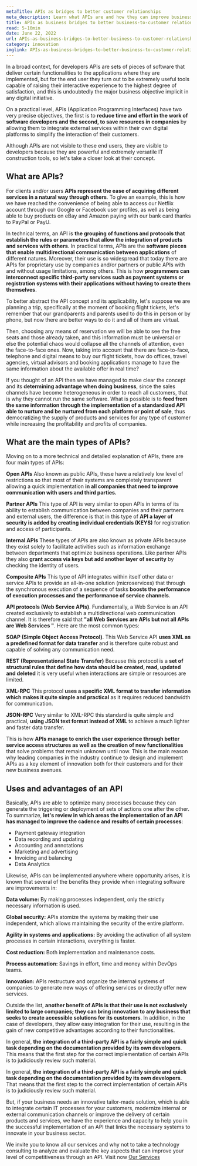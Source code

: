```yaml
---
metaTitle: APIs as bridges to better customer relationships
meta_description: Learn what APIs are and how they can improve business competitive advantages
title: APIs as business bridges to better business-to-customer relationships
read: 5-10min
date: June 22, 2022
url: APIs-as-business-bridges-to-better-business-to-customer-relationships
category: innovation
imglink: APIs-as-business-bridges-to-better-business-to-customer-relationships.jpg
---
```


In a broad context, for developers APIs are sets of pieces of software that deliver certain functionalities to the applications where they are implemented, but for the end user they turn out to be extremely useful tools capable of raising their interactive experience to the highest degree of satisfaction, and this is undoubtedly the major business objective implicit in any digital initiative.

On a practical level, APIs (Application Programming Interfaces) have two very precise objectives, the first is to **reduce time and effort in the work of software developers and the second, to save resources in companies** by allowing them to integrate external services within their own digital platforms to simplify the interaction of their customers.

Although APIs are not visible to these end users, they are visible to developers because they are powerful and extremely versatile IT construction tools, so let's take a closer look at their concept.

## What are APIs?

For clients and/or users **APIs represent the ease of acquiring different services in a natural way through others**. To give an example, this is how we have reached the convenience of being able to access our Netflix account through our Google or Facebook user profiles, as well as being able to buy products on eBay and Amazon paying with our bank card thanks to PayPal or PayU.

In technical terms, an API is **the grouping of functions and protocols that establish the rules or parameters that allow the integration of products and services with others**. In practical terms, APIs are the **software pieces that enable multidirectional communication between applications** of different natures.
Moreover, their use is so widespread that today there are APIs for proprietary use by companies and/or partners or public APIs with and without usage limitations, among others. This is how **programmers can interconnect specific third-party services such as payment systems or registration systems with their applications without having to create them themselves**.

To better abstract the API concept and its applicability, let's suppose we are planning a trip, specifically at the moment of booking flight tickets, let's remember that our grandparents and parents used to do this in person or by phone, but now there are better ways to do it and all of them are virtual.

Then, choosing any means of reservation we will be able to see the free seats and those already taken, and this information must be universal or else the potential chaos would collapse all the channels of attention, even the face-to-face ones.
Now, taking into account that there are face-to-face, telephone and digital means to buy our flight tickets, how do offices, travel agencies, virtual advisors and booking applications manage to have the same information about the available offer in real time?

If you thought of an API then we have managed to make clear the concept and its **determining advantage when doing business**, since the sales channels have become heterogeneous in order to reach all customers, that is why they cannot run the same software. What is possible is to **feed from the same information through the implementation of a standardized API able to nurture and be nurtured from each platform or point of sale**, thus democratizing the supply of products and services for any type of customer while increasing the profitability and profits of companies.

## What are the main types of APIs?

Moving on to a more technical and detailed explanation of APIs, there are four main types of APIs:

**Open APIs**
Also known as public APIs, these have a relatively low level of restrictions so that most of their systems are completely transparent allowing a quick implementation **in all companies that need to improve communication with users and third parties.**

**Partner APIs**
This type of API is very similar to open APIs in terms of its ability to establish communication between companies and their partners and external users, the difference is that in this type of **API a layer of security is added by creating individual credentials (KEYS)** for registration and access of participants.

**Internal APIs**
These types of APIs are also known as private APIs because they exist solely to facilitate activities such as information exchange between departments that optimize business operations. Like partner APIs they also **grant access via keys but add another layer of security** by checking the identity of users.

**Composite APIs**
This type of API integrates within itself other data or service APIs to provide an all-in-one solution (microservices) that through the synchronous execution of a sequence of tasks **boosts the performance of execution processes and the performance of service channels**.

**API protocols (Web Service APIs)**.
Fundamentally, a Web Service is an API created exclusively to establish a multidirectional web communication channel. It is therefore said that **"all Web Services are APIs but not all APIs are Web Services "**.
Here are the most common types:

**SOAP (Simple Object Access Protocol)**.
This Web Service API **uses XML as a predefined format for data transfer** and is therefore quite robust and capable of solving any communication need.

**REST (Representational State Transfer)**
Because this protocol is a **set of structural rules that define how data should be created, read, updated and deleted** it is very useful when interactions are simple or resources are limited.

**XML-RPC**
This protocol **uses a specific XML format to transfer information which makes it quite simple and practical** as it requires reduced bandwidth for communication.

**JSON-RPC**
Very similar to XML-RPC this standard is quite simple and practical, **using JSON text format instead of XML** to achieve a much lighter and faster data transfer.

This is how **APIs manage to enrich the user experience through better service access structures as well as the creation of new functionalities** that solve problems that remain unknown until now. This is the main reason why leading companies in the industry continue to design and implement APIs as a key element of innovation both for their customers and for their new business avenues.

## Uses and advantages of an API

Basically, APIs are able to optimize many processes because they can generate the triggering or deployment of sets of actions one after the other.
To summarize, **let's review in which areas the implementation of an API has managed to improve the cadence and results of certain processes**:

- Payment gateway integration
- Data recording and updating
- Accounting and annotations
- Marketing and advertising
- Invoicing and balancing
- Data Analytics

Likewise, APIs can be implemented anywhere where opportunity arises, it is known that several of the benefits they provide when integrating software are improvements in:

**Data volume:** By making processes independent, only the strictly necessary information is used.

**Global security:** APIs atomize the systems by making their use independent, which allows maintaining the security of the entire platform.

**Agility in systems and applications:** By avoiding the activation of all system processes in certain interactions, everything is faster.

**Cost reduction:** Both implementation and maintenance costs.

**Process automation:** Savings in effort, time and money within DevOps teams.

**Innovation:** APIs restructure and organize the internal systems of companies to generate new ways of offering services or directly offer new services.

Outside the list, **another benefit of APIs is that their use is not exclusively limited to large companies; they can bring innovation to any business that seeks to create accessible solutions for its customers**. In addition, in the case of developers, they allow easy integration for their use, resulting in the gain of new competitive advantages according to their functionalities.

In general, **the integration of a third-party API is a fairly simple and quick task depending on the documentation provided by its own developers**. This means that the first step for the correct implementation of certain APIs is to judiciously review such material.

In general, **the integration of a third-party API is a fairly simple and quick task depending on the documentation provided by its own developers**. That means that the first step to the correct implementation of certain APIs is to judiciously review such material.

But, if your business needs an innovative tailor-made solution, which is able to integrate certain IT processes for your customers, modernize internal or external communication channels or improve the delivery of certain products and services, we have the experience and capacity to help you in the successful implementation of an API that links the necessary systems to innovate in your business sector.

We invite you to know all our services and why not to take a technology consulting to analyze and evaluate the key aspects that can improve your level of competitiveness through an API. Visit now [Our Services](https://www.dreamcodesoft.com/en/services)
